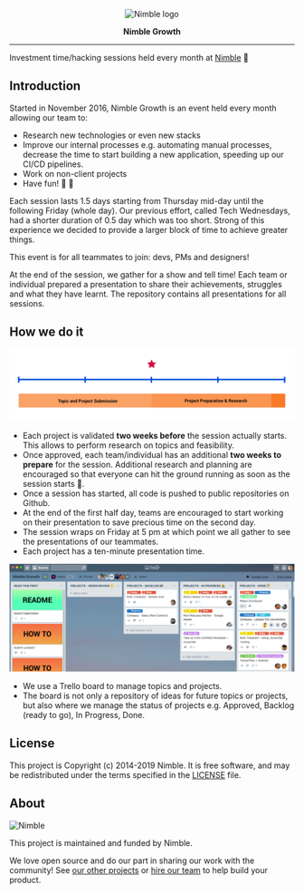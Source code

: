 <p align="center">
  <img alt="Nimble logo" src="https://assets.nimblehq.co/logo/light/logo-light-text-320.png" />
</p>

<p align="center">
    <strong>Nimble Growth</strong>
</p>

---

Investment time/hacking sessions held every month at [Nimble](https://nimblehq.co) 🙌

## Introduction

Started in November 2016, Nimble Growth is an event held every month allowing our team to:

* Research new technologies or even new stacks
* Improve our internal processes e.g. automating manual processes, decrease the time to start building a new application, 
speeding up our CI/CD pipelines.
* Work on non-client projects
* Have fun! 🕺 💃

Each session lasts 1.5 days starting from Thursday mid-day until the following Friday (whole day). Our previous effort, 
called Tech Wednesdays, had a shorter duration of 0.5 day which was too short. Strong of this experience we decided to 
provide a larger block of time to achieve greater things.

This event is for all teammates to join: devs, PMs and designers!

At the end of the session, we gather for a show and tell time! Each team or individual prepared a presentation to share 
their achievements, struggles and what they have learnt. The repository contains all presentations for all sessions.

## How we do it

![timeline](assets/timeline.png)

* Each project is validated **two weeks before** the session actually starts. This allows to perform research on topics 
and feasibility.  
* Once approved, each team/individual has an additional **two weeks to prepare** for the session. Additional research and 
planning are encouraged so that everyone can hit the ground running as soon as the session starts 🏃‍. 
* Once a session has started, all code is pushed to public repositories on Github. 
* At the end of the first half day, teams are encouraged to start working on their presentation to save precious time on the second day. 
* The session wraps on Friday at 5 pm at which point we all gather to see the presentations of our teammates. 
* Each project has a ten-minute presentation time.

![timeline](assets/trello.png)

* We use a Trello board to manage topics and projects. 
* The board is not only a repository of ideas for future topics or projects, but also where we manage the status of projects 
e.g. Approved, Backlog (ready to go), In Progress, Done.

## License

This project is Copyright (c) 2014-2019 Nimble. It is free software,
and may be redistributed under the terms specified in the [LICENSE] file.

[LICENSE]: /LICENSE

## About

![Nimble](https://assets.nimblehq.co/logo/dark/logo-dark-text-160.png)

This project is maintained and funded by Nimble.

We love open source and do our part in sharing our work with the community!
See [our other projects][community] or [hire our team][hire] to help build your product.

[community]: https://github.com/nimblehq
[hire]: https://nimblehq.co/
